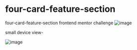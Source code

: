 # four-card-feature-section
four-card-feature-section frontend mentor challenge
![image](https://github.com/user-attachments/assets/ad5f945b-65c7-45ee-a4b3-09b144c52f39)

small device view-

![image](https://github.com/user-attachments/assets/98f4592f-0d59-4797-a87a-d175eb07c53f)
